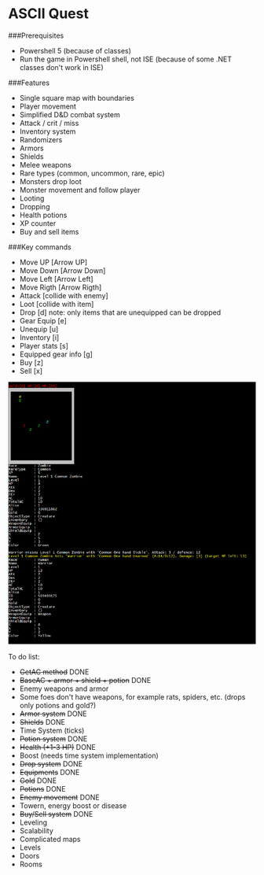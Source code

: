 # ASCII Quest

###Prerequisites
* Powershell 5 (because of classes)
* Run the game in Powershell shell, not ISE (because of some .NET classes don't work in ISE)

###Features
* Single square map with boundaries
* Player movement
* Simplified D&D combat system
* Attack / crit / miss
* Inventory system
* Randomizers
* Armors
* Shields
* Melee weapons
* Rare types (common, uncommon, rare, epic)
* Monsters drop loot
* Monster movement and follow player
* Looting
* Dropping
* Health potions
* XP counter
* Buy and sell items

###Key commands
* Move UP [Arrow UP]
* Move Down [Arrow Down]
* Move Left [Arrow Left]
* Move Rigth [Arrow Rigth]
* Attack [collide with enemy]
* Loot [collide with item]
* Drop [d] note: only items that are unequipped can be dropped
* Gear Equip [e]
* Unequip [u]
* Inventory [i]
* Player stats [s]
* Equipped gear info [g]
* Buy [z]
* Sell [x]
          
![alt tag](https://github.com/Satak/AsciiQuest/blob/master/AsciiQuest.PNG)

To do list:

* ~~GetAC method~~ DONE
* ~~BaseAC + armor + shield + potion~~ DONE
* Enemy weapons and armor
* Some foes don't have weapons, for example rats, spiders, etc. (drops only potions and gold?)
* ~~Armor system~~ DONE
* ~~Shields~~ DONE
* Time System (ticks)
* ~~Potion system~~ DONE
* ~~Health (+1-3 HP)~~ DONE
* Boost (needs time system implementation)
* ~~Drop system~~ DONE
* ~~Equipments~~ DONE
* ~~Gold~~ DONE
* ~~Potions~~ DONE
* ~~Enemy movement~~ DONE
* Towern, energy boost or disease
* ~~Buy/Sell system~~ DONE
* Leveling
* Scalability
* Complicated maps
* Levels
* Doors
* Rooms
